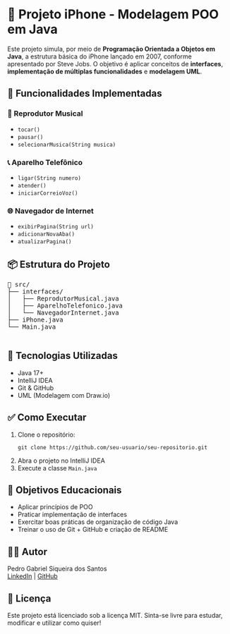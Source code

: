 <!DOCTYPE html>
<html lang="pt-BR">
<head>
  <meta charset="UTF-8">
  <title>Projeto iPhone - Java POO</title>
</head>
<body>

  <h1>📱 Projeto iPhone - Modelagem POO em Java</h1>

  <p>Este projeto simula, por meio de <strong>Programação Orientada a Objetos em Java</strong>, a estrutura básica do iPhone lançado em 2007, conforme apresentado por Steve Jobs. O objetivo é aplicar conceitos de <strong>interfaces</strong>, <strong>implementação de múltiplas funcionalidades</strong> e <strong>modelagem UML</strong>.</p>

  <h2>🧠 Funcionalidades Implementadas</h2>

  <h3>🎵 Reprodutor Musical</h3>
  <ul>
    <li><code>tocar()</code></li>
    <li><code>pausar()</code></li>
    <li><code>selecionarMusica(String musica)</code></li>
  </ul>

  <h3>📞 Aparelho Telefônico</h3>
  <ul>
    <li><code>ligar(String numero)</code></li>
    <li><code>atender()</code></li>
    <li><code>iniciarCorreioVoz()</code></li>
  </ul>

  <h3>🌐 Navegador de Internet</h3>
  <ul>
    <li><code>exibirPagina(String url)</code></li>
    <li><code>adicionarNovaAba()</code></li>
    <li><code>atualizarPagina()</code></li>
  </ul>

  <h2>📦 Estrutura do Projeto</h2>
  <pre>
📁 src/
├── interfaces/
│   ├── ReprodutorMusical.java
│   ├── AparelhoTelefonico.java
│   └── NavegadorInternet.java
├── iPhone.java
└── Main.java
  </pre>

  <h2>🔧 Tecnologias Utilizadas</h2>
  <ul>
    <li>Java 17+</li>
    <li>IntelliJ IDEA</li>
    <li>Git & GitHub</li>
    <li>UML (Modelagem com Draw.io)</li>
  </ul>

  <h2>✅ Como Executar</h2>
  <ol>
    <li>Clone o repositório:
      <pre><code>git clone https://github.com/seu-usuario/seu-repositorio.git</code></pre>
    </li>
    <li>Abra o projeto no IntelliJ IDEA</li>
    <li>Execute a classe <code>Main.java</code></li>
  </ol>

  <h2>📌 Objetivos Educacionais</h2>
  <ul>
    <li>Aplicar princípios de POO</li>
    <li>Praticar implementação de interfaces</li>
    <li>Exercitar boas práticas de organização de código Java</li>
    <li>Treinar o uso de Git + GitHub e criação de README</li>
  </ul>

  <h2>🧑‍💻 Autor</h2>
  <p>
    Pedro Gabriel Siqueira dos Santos<br>
    <a href="https://www.linkedin.com/in/pedrodevsantos" target="_blank">LinkedIn</a> |
    <a href="https://github.com/pedrosantosdev08" target="_blank">GitHub</a>
  </p>

  <h2>📄 Licença</h2>
  <p>Este projeto está licenciado sob a licença MIT. Sinta-se livre para estudar, modificar e utilizar como quiser!</p>

</body>
</html>
